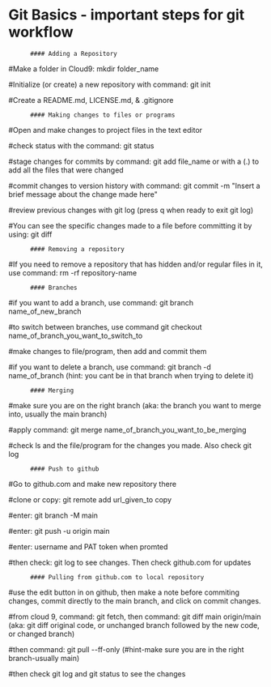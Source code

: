 # Git Basics - important steps for git workflow


          #### Adding a Repository

#Make a folder in Cloud9: mkdir folder_name

#Initialize (or create) a new repository with command: git init

#Create a README.md, LICENSE.md, & .gitignore 

          #### Making changes to files or programs

#Open and make changes to project files in the text editor

#check status with the command: git status

#stage changes for commits by command: git add file_name 
          or with a (.) to add all the files that were changed

#commit changes to version history with command: 
          git commit -m "Insert a brief message about the change made here"

#review previous changes with git log (press q when ready to exit git log)

#You can see the specific changes made to a file before committing it by using: git diff


          #### Removing a repository

#If you need to remove a repository that has hidden and/or regular files in it, 
          use command: rm -rf repository-name


          #### Branches

#if you want to add a branch, use command: git branch name_of_new_branch 

#to switch between branches, use command git checkout name_of_branch_you_want_to_switch_to 

#make changes to file/program, then add and commit them

#if you want to delete a branch, use command: git branch -d name_of_branch 
          (hint: you cant be in that branch when trying to delete it)
          
          #### Merging

#make sure you are on the right branch (aka: the branch you want to merge into, usually the main branch)

#apply command: git merge name_of_branch_you_want_to_be_merging

#check ls and the file/program for the changes you made. Also check git log

          

          #### Push to github 

#Go to github.com and make new repository there

#clone or copy: git remote add url_given_to copy

#enter: git branch -M main

#enter: git push -u origin main

#enter: username and PAT token when promted

#then check: git log to see changes. Then check github.com for updates


          #### Pulling from github.com to local repository 

#use the edit button in on github, then make a note before commiting changes, 
          commit directly to the main branch, and click on commit changes.

#from cloud 9, command: git fetch, then command: git diff main origin/main
          (aka: git diff original code, or unchanged branch       followed by the new code, or changed branch)

#then command: git pull --ff-only (#hint-make sure you are in the right branch-usually main)

#then check git log and git status to see the changes


